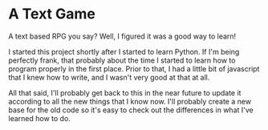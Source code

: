 # A Text Game
A text based RPG you say?  Well, I figured it was a good way to learn!

I started this project shortly after I started to learn Python.  If I'm
being perfectly frank, that probably about the time I started to learn
how to program properly in the first place.  Prior to that, I had a little
bit of javascript that I knew how to write, and I wasn't very good at that
at all.

All that said, I'll probably get back to this in the near future to update it
according to all the new things that I know now.  I'll probably create a new base
for the old code so it's easy to check out the differences in what I've learned 
how to do.

